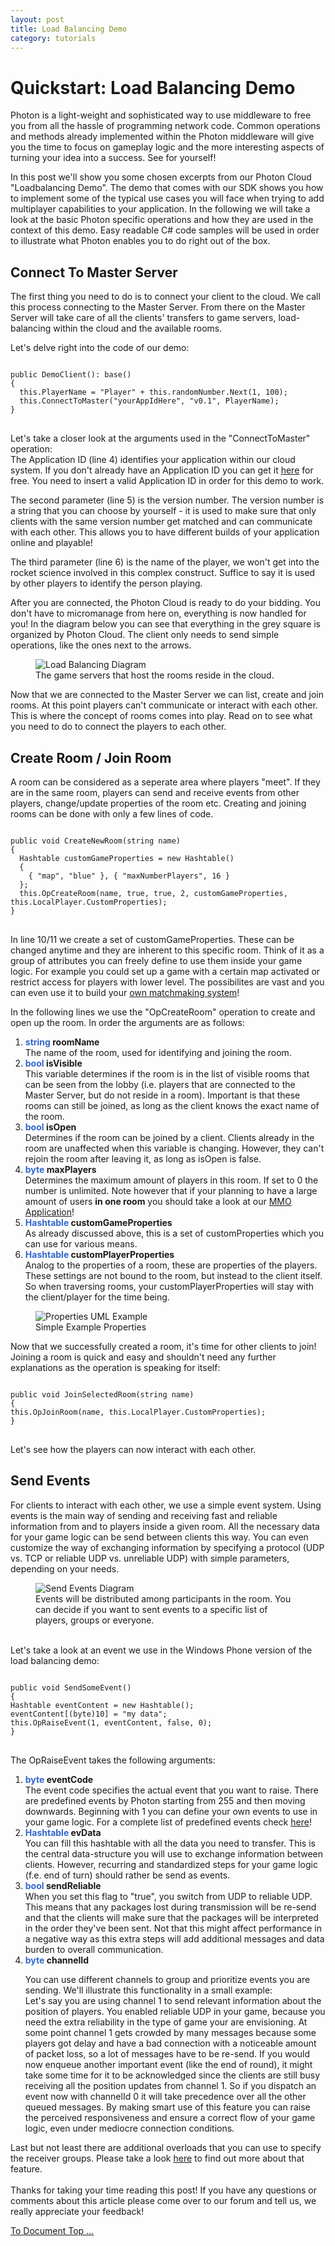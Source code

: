 ```yaml
---
layout: post
title: Load Balancing Demo
category: tutorials
---
```


<h1>Quickstart: Load Balancing Demo</h1>

<p><!-- prevent sub-headline styles h*+h* -->
Photon is a light-weight and sophisticated way to use middleware to free you from all the hassle of programming network code. Common operations and methods already implemented within the Photon middleware will give you the time to focus on gameplay logic and the more interesting aspects of turning your idea into a success. See for yourself!
</p>

<p>
In this post we'll show you some chosen excerpts from our Photon Cloud "Loadbalancing Demo". The demo that comes with our SDK shows you how to implement some of the typical use cases you will face when trying to add multiplayer capabilities to your application. In the following we will take a look at the basic Photon specific operations and how they are used in the context of this demo. Easy readable C# code samples will be used in order to illustrate what Photon enables you to do right out of the box.
</p>                 
					
<h2>Connect To Master Server</h2>
<p>
					The first thing you need to do is to connect your client to the cloud. We call this process connecting to the Master Server. From there on the Master Server will take care of all the clients' transfers to game servers, load-balancing within the cloud and the available rooms.
</p>
<p>
Let's delve right into the code of our demo:
</p>
<pre class="code">
<code class="csharp boc-first-line[1] boc-highlight[4,6]" id="tab-1">
public DemoClient(): base()
{
  this.PlayerName = "Player" + this.randomNumber.Next(1, 100);
  this.ConnectToMaster("yourAppIdHere", "v0.1", PlayerName); 
}
</code>
</pre>
<p>
Let's take a closer look at the arguments used in the "ConnectToMaster" operation:</br>
The Application ID (line 4) identifies your application within our cloud system. If you don't already have an Application ID you can get it <a href="https://www.exitgames.com/Download/Photon">here</a> for free. You need to insert a valid Application ID in order for this demo to work.
</p>
<p>
The second parameter (line 5) is the version number. The version number is a string that you can choose by yourself - it is used to make sure that only clients with the same version number get matched and can communicate with each other. This allows you to have different builds of your application online and playable!
</p>
<p>
The third parameter (line 6) is the name of the player, we won't get into the rocket science involved in this complex construct. Suffice to say it is used by other players to identify the person playing.
</p>
<p>
After you are connected, the Photon Cloud is ready to do your bidding. You don't have to micromanage from here on, everything is now handled for you! In the diagram below you can see that everything in the grey square is organized by Photon Cloud. The client only needs to send simple operations, like the ones next to the arrows.				
<figure>
<img alt="Load Balancing Diagram" src="/assets/img/JoinMSCloud.png" title="The wonderful world of Photon Cloud" />
<figcaption>The game servers that host the rooms reside in the cloud.</figcaption>
</figure>
</p>
Now that we are connected to the Master Server we can list, create and join rooms. At this point players can't communicate or interact with each other. This is where the concept of rooms comes into play. Read on to see what you need to do to connect the players to each other.
					
<h2>Create Room / Join Room</h2>
<p>                    
A room can be considered as a seperate area where players "meet". If they are in the same room, players can send and receive events from other players, change/update properties of the room etc. Creating and joining rooms can be done with only a few lines of code.  
</p>
<pre class="code">
<code class="csharp boc-first-line[8] boc-highlight[12,14]" id="tab-2">
public void CreateNewRoom(string name)
{
  Hashtable customGameProperties = new Hashtable() 
  { 
    { "map", "blue" }, { "maxNumberPlayers", 16 } 
  };
  this.OpCreateRoom(name, true, true, 2, customGameProperties, this.LocalPlayer.CustomProperties);
}
</code>
</pre>
<p>
In line 10/11 we create a set of customGameProperties. These can be changed anytime and they are inherent to this specific room. Think of it as a group of attributes you can freely define to use them inside your game logic. For example you could set up a game with a certain map activated or restrict access for players with lower level. The possibilites are vast and you can even use it to build your <a href="https://www.exitgames.com/Download/Photon">own matchmaking system</a>!
</p>

<p>
In the following lines we use the "OpCreateRoom" operation to create and open up the room. In order the arguments are as follows:

<ol>
<li><b><FONT COLOR="#3366cc">string</font> roomName</b></br>
The name of the room, used for identifying and joining the room.
</li>
<li><b><FONT COLOR="#3366cc">bool</font> isVisible</b></br>
This variable determines if the room is in the list of visible rooms that can be seen from the lobby (i.e. players that are connected to the Master Server, but do not reside in a room). Important is that these rooms can still be joined, as long as the client knows the exact name of the room.
</li>
<li><b><FONT COLOR="#3366cc">bool</font> isOpen</b></br>
Determines if the room can be joined by a client. Clients already in the room are unaffected when this variable is changing. However, they can't rejoin the room after leaving it, as long as isOpen is false.
</li>
<li><b><FONT COLOR="#3366cc">byte</font> maxPlayers</b></br>
Determines the maximum amount of players in this room. If set to 0 the number is unlimited. Note however that if your planning to have a large amount of users <b>in one room</b> you should take a look at our <a href="https://www.exitgames.com/Download/Photon">MMO Application</a>!
</li>
<li><b><FONT COLOR="#3366cc">Hashtable</font> customGameProperties</b></br>
As already discussed above, this is a set of customProperties which you can use for various means.
</li>
<li><b><FONT COLOR="#3366cc">Hashtable</font> customPlayerProperties</b></br>
Analog to the properties of a room, these are properties of the players. These settings are not bound to the room, but instead to the client itself. So when traversing rooms, your customPlayerProperties will stay with the client/player for the time being.
</li>
</ol>
</p>
<figure>
<img alt="Properties UML Example" src="img/PropertiesCloud.png" title="Example For Properties" />
<figcaption>Simple Example Properties</figcaption>
</figure>
<p>
Now that we successfully created a room, it's time for other clients to join! Joining a room is quick and easy and shouldn't need any further explanations as the operation is speaking for itself:
</p>
<pre class="code">
<code class="csharp boc-first-line[42] boc-highlight[44,49]" id="tab-1">
public void JoinSelectedRoom(string name)
{
this.OpJoinRoom(name, this.LocalPlayer.CustomProperties);
}
</code>
</pre>
Let's see how the players can now interact with each other.
<h2>Send Events</h2>
For clients to interact with each other, we use a simple event system. Using events is the main way of sending and receiving fast and reliable information from and to players inside a given room. All the necessary data for your game logic can be send between clients this way. You can even customize the way of exchanging information by specifying a protocol (UDP vs. TCP or reliable UDP vs. unreliable UDP) with simple parameters, depending on your needs.
<figure>
<img alt="Send Events Diagram" src="img/SendEventCloud.png" title="Sending Events" />
<figcaption>Events will be distributed among participants in the room. You can decide if you want to sent events to a specific list of players, groups or everyone.</figcaption>
</figure>
</br>
Let's take a look at an event we use in the Windows Phone version of the load balancing demo:
<pre class="code">
<code class="csharp boc-first-line[42] boc-highlight[44,49]" id="tab-1">
public void SendSomeEvent()
{
Hashtable eventContent = new Hashtable();
eventContent[(byte)10] = "my data";                 	
this.OpRaiseEvent(1, eventContent, false, 0);
}
</code>
</pre>
</p>
<p>
The OpRaiseEvent takes the following arguments:
</p>
<ol>
<li><b><FONT COLOR="#3366cc">byte</font> eventCode</b></br>
The event code specifies the actual event that you want to raise. There are predefined events by Photon starting from 255 and then moving downwards. Beginning with 1 you can define your own events to use in your game logic. For a complete list of predefined events check <a href="https://www.exitgames.com/Download/Photon">here</a>!
</li>
<li><b><FONT COLOR="#3366cc">Hashtable</font> evData</b></br>
You can fill this hashtable with all the data you need to transfer. This is the central data-structure you will use to exchange information between clients. However, recurring and standardized steps for your game logic (f.e. end of turn) should rather be send as events.  
</li>
<li><b><FONT COLOR="#3366cc">bool</font> sendReliable</b></br>
When you set this flag to "true", you switch from UDP to reliable UDP. This means that any packages lost during transmission will be re-send and that the clients will make sure that the packages will be interpreted in the order they've been sent. Not that this might affect performance in a negative way as this extra steps will add additional messages and data burden to overall communication.
</li>
<li><b><FONT COLOR="#3366cc">byte</font> channelId</b></br>
<p>
You can use different channels to group and prioritize events you are sending. We'll illustrate this functionality in a small example:</br>
Let's say you are using channel 1 to send relevant information about the position of players. You enabled reliable UDP in your game, because you need the extra reliability in the type of game your are envisioning. At some point channel 1 gets crowded by many messages because some players got delay and have a bad connection with a noticeable amount of packet loss, so a lot of messages have to be re-send. If you would now enqueue another important event (like the end of round), it might take some time for it to be acknowledged since the clients are still busy receiving all the position updates from channel 1. So if you dispatch an event now with channelId 0 it will take precedence over all the other queued messages. By making smart use of this feature you can raise the perceived responsiveness and ensure a correct flow of your game logic, even under mediocre connection conditions.
</p>
</li>
</ol>
Last but not least there are additional overloads that you can use to specify the receiver groups. Please take a look <a href="https://www.exitgames.com/Download/Photon">here</a> to find out more about that feature. 
</br></br>
Thanks for taking your time reading this post! If you have any questions or comments about this article please come over to our forum and tell us, we really appreciate your feedback!
<p>
<div class="aR mT">
<a href="#top">To Document Top &hellip;</a>
</div>
</p>